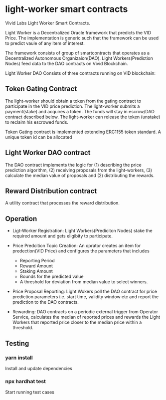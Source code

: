 # light-worker smart contracts

Vivid Labs Light Worker Smart Contracts.

Light Worker is a Decentralized Oracle framework that predicts the VID Price. The implementation is generic such that the framework can be used to predict vaule of any item of interest.

The framework consists of group of smartcontracts that operates as a Decentralized Autonomous Organizaion(DAO). Light Workers(Prediction Nodes) feed data to the DAO contracts on Vivid Blockchain.

Light Worker DAO Consists of three contracts running on VID blockchain:

## Token Gating Contract

The light-worker should obtain a token from the gating contract to participate in the VID price prediction. The light-worker submits a payment(stake) and acquires a token. The funds will stay in escrow/DAO contract described below. The light-worker can release the token (unstake) to reclaim his escrowed funds.

Token Gating contract is implemented extending ERC1155 token standard. A unique token id can be allocated

## Light Worker DAO contract

The DAO contract implements the logic for (1) describing the price prediction algorithm, (2) receiving proposals from the light-workers, (3) calculate the median value of proposals and (2) distributing the rewards.

## Reward Distribution contract

A utility contract that processes the reward distribution.

## Operation

- Ligt-Worker Registration: Light Workers(Prediciton Nodes) stake the required amount and gets eligibity to participate.

- Price Predcition Topic Creation: An oprator creates an item for predection(VID Price) and configures the parameters that includes

  - Reporting Period
  - Reward Amount
  - Staking Amount
  - Bounds for the predicted value
  - A threshold for deviation from median value to select winners.

- Price Proposal Reporting: Light Wokers poll the DAO contract for price prediction parameters i.e. start time, validity window etc and report the prediction to the DAO contracts.
- Rewarding: DAO contracts on a periodic external trigger from Operator Service, calculates the median of reported prices and rewards the Light Workers that reported price closer to the median price within a threshold.

## Testing

### yarn install

Install and update dependencies

### npx hardhat test

Start running test cases
